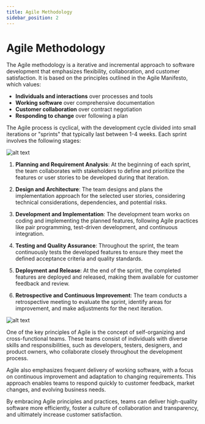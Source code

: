 ```yaml
---
title: Agile Methodology
sidebar_position: 2
---
```


# Agile Methodology

The Agile methodology is a iterative and incremental approach to software development that emphasizes flexibility, collaboration, and customer satisfaction. It is based on the principles outlined in the Agile Manifesto, which values:

- **Individuals and interactions** over processes and tools
- **Working software** over comprehensive documentation
- **Customer collaboration** over contract negotiation
- **Responding to change** over following a plan

The Agile process is cyclical, with the development cycle divided into small iterations or "sprints" that typically last between 1-4 weeks. Each sprint involves the following stages:

![alt text](/img/agile-1.png)

1. **Planning and Requirement Analysis**: At the beginning of each sprint, the team collaborates with stakeholders to define and prioritize the features or user stories to be developed during that iteration.

2. **Design and Architecture**: The team designs and plans the implementation approach for the selected user stories, considering technical considerations, dependencies, and potential risks.

3. **Development and Implementation**: The development team works on coding and implementing the planned features, following Agile practices like pair programming, test-driven development, and continuous integration.

4. **Testing and Quality Assurance**: Throughout the sprint, the team continuously tests the developed features to ensure they meet the defined acceptance criteria and quality standards.

5. **Deployment and Release**: At the end of the sprint, the completed features are deployed and released, making them available for customer feedback and review.

6. **Retrospective and Continuous Improvement**: The team conducts a retrospective meeting to evaluate the sprint, identify areas for improvement, and make adjustments for the next iteration.

![alt text](/img/agile-2.png)

One of the key principles of Agile is the concept of self-organizing and cross-functional teams. These teams consist of individuals with diverse skills and responsibilities, such as developers, testers, designers, and product owners, who collaborate closely throughout the development process.

Agile also emphasizes frequent delivery of working software, with a focus on continuous improvement and adaptation to changing requirements. This approach enables teams to respond quickly to customer feedback, market changes, and evolving business needs.

By embracing Agile principles and practices, teams can deliver high-quality software more efficiently, foster a culture of collaboration and transparency, and ultimately increase customer satisfaction.
